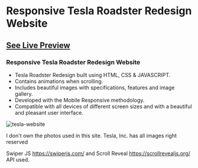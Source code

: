 # Responsive Tesla Roadster Redesign Website
## [See Live Preview](https://teslaroadster-demo.netlify.app/)
### Responsive Tesla Roadster Redesign Website

- Tesla Roadster Redesign built using HTML, CSS & JAVASCRIPT.
- Contains animations when scrolling.
- Includes beautiful images with specifications, features and image gallery.
- Developed with the Mobile Responsive methodology.
- Compatible with all devices of different screen sizes and with a beautiful and pleasant user interface.


![tesla-website](assets/img/preview.png)

I don't own the photos used in this site. Tesla, Inc. has all images right reserved

Swiper JS https://swiperjs.com/ and Scroll Reveal https://scrollrevealjs.org/ API used.